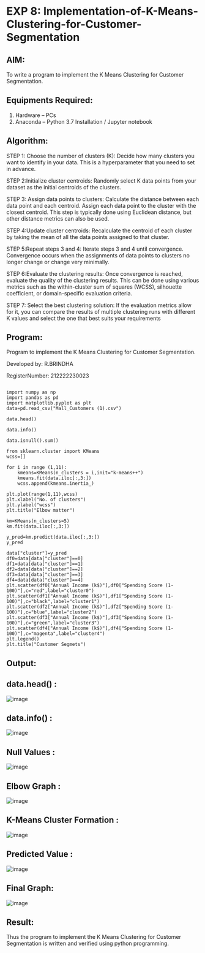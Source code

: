 # EXP 8: Implementation-of-K-Means-Clustering-for-Customer-Segmentation

## AIM:
To write a program to implement the K Means Clustering for Customer Segmentation.

## Equipments Required:
1. Hardware – PCs
2. Anaconda – Python 3.7 Installation / Jupyter notebook

## Algorithm:

STEP 1: Choose the number of clusters (K): Decide how many clusters you want to identify in your data. This is a hyperparameter that you need to set in advance.
   
STEP 2:Initialize cluster centroids: Randomly select K data points from your dataset as the initial centroids of the clusters.

STEP 3: Assign data points to clusters: Calculate the distance between each data point and each centroid. Assign each data point to the cluster with the closest centroid. This step is typically done using Euclidean distance, but other distance metrics can also be used.
   
STEP 4:Update cluster centroids: Recalculate the centroid of each cluster by taking the mean of all the data points assigned to that cluster.

STEP 5:Repeat steps 3 and 4: Iterate steps 3 and 4 until convergence. Convergence occurs when the assignments of data points to clusters no longer change or change very minimally.

STEP 6:Evaluate the clustering results: Once convergence is reached, evaluate the quality of the clustering results. This can be done using various metrics such as the within-cluster sum of squares (WCSS), silhouette coefficient, or domain-specific evaluation criteria.

STEP 7: Select the best clustering solution: If the evaluation metrics allow for it, you can compare the results of multiple clustering runs with different K values and select the one that best suits your requirements

## Program:

Program to implement the K Means Clustering for Customer Segmentation.

Developed by: R.BRINDHA

RegisterNumber: 212222230023 
```

import numpy as np
import pandas as pd
import matplotlib.pyplot as plt
data=pd.read_csv("Mall_Customers (1).csv")

data.head()

data.info()

data.isnull().sum()

from sklearn.cluster import KMeans
wcss=[]

for i in range (1,11):
    kmeans=KMeans(n_clusters = i,init="k-means++")
    kmeans.fit(data.iloc[:,3:])
    wcss.append(kmeans.inertia_)

plt.plot(range(1,11),wcss)
plt.xlabel("No. of clusters")
plt.ylabel("wcss")
plt.title("Elbow matter")

km=KMeans(n_clusters=5)
km.fit(data.iloc[:,3:])

y_pred=km.predict(data.iloc[:,3:])
y_pred

data["cluster"]=y_pred
df0=data[data["cluster"]==0]
df1=data[data["cluster"]==1]
df2=data[data["cluster"]==2]
df3=data[data["cluster"]==3]
df4=data[data["cluster"]==4]
plt.scatter(df0["Annual Income (k$)"],df0["Spending Score (1-100)"],c="red",label="cluster0")
plt.scatter(df1["Annual Income (k$)"],df1["Spending Score (1-100)"],c="black",label="cluster1")
plt.scatter(df2["Annual Income (k$)"],df2["Spending Score (1-100)"],c="blue",label="cluster2")
plt.scatter(df3["Annual Income (k$)"],df3["Spending Score (1-100)"],c="green",label="cluster3")
plt.scatter(df4["Annual Income (k$)"],df4["Spending Score (1-100)"],c="magenta",label="cluster4")
plt.legend()
plt.title("Customer Segmets")
```

## Output:
## data.head() :
![image](https://github.com/Brindha77/Implementation-of-K-Means-Clustering-for-Customer-Segmentation/assets/118889143/fce5da76-aeee-4e9d-9364-7745c3bec91c)

## data.info() :
![image](https://github.com/Brindha77/Implementation-of-K-Means-Clustering-for-Customer-Segmentation/assets/118889143/48604aea-e934-45b3-8cfb-003579f4bfa4)

## Null Values :
![image](https://github.com/Brindha77/Implementation-of-K-Means-Clustering-for-Customer-Segmentation/assets/118889143/c9c72e9a-b9ab-4176-b0e9-077de0b4d8d2)

## Elbow Graph :
![image](https://github.com/Brindha77/Implementation-of-K-Means-Clustering-for-Customer-Segmentation/assets/118889143/afd42412-2677-435d-9f57-ac3c9c5f1181)

## K-Means Cluster Formation :
![image](https://github.com/Brindha77/Implementation-of-K-Means-Clustering-for-Customer-Segmentation/assets/118889143/1b34bd99-d30a-45bb-b12f-cb4278f39101)


## Predicted Value :
![image](https://github.com/Brindha77/Implementation-of-K-Means-Clustering-for-Customer-Segmentation/assets/118889143/1f579300-9d25-4b18-8223-5d23d4628619)

## Final Graph:
![image](https://github.com/Brindha77/Implementation-of-K-Means-Clustering-for-Customer-Segmentation/assets/118889143/175c944b-0c2c-498e-b584-7ab9d2c35229)


## Result:
Thus the program to implement the K Means Clustering for Customer Segmentation is written and verified using python programming.
